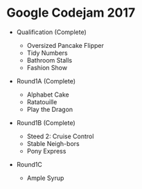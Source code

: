 # Google Codejam 2017
- Qualification (Complete)
  - Oversized Pancake Flipper
  - Tidy Numbers
  - Bathroom Stalls
  - Fashion Show

- Round1A (Complete)
  - Alphabet Cake
  - Ratatouille
  - Play the Dragon

- Round1B (Complete)
  - Steed 2: Cruise Control
  - Stable Neigh-bors
  - Pony Express
  
- Round1C
  - Ample Syrup
 
